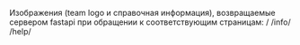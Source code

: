 Изображения (team logo и справочная информация), возвращаемые сервером fastapi при обращении к соответствующим страницам:
/
/info/
/help/
